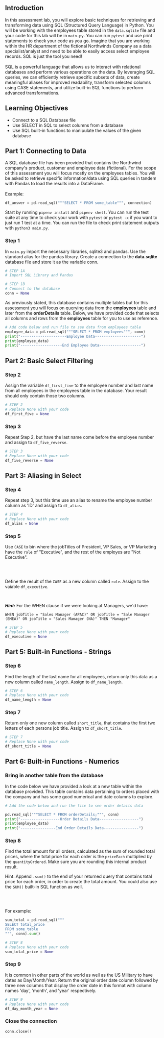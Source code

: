 ## Introduction

In this assessment lab, you will explore basic techniques for retrieving and transforming data using SQL (Structured Query Language) in Python. You will be working with the employees table stored in the `data.sqlite` file and your code for this lab will be in `main.py`. You can run `pytest` and use print statements to check your code as you go. Imagine that you are working within the HR department of the fictional Northwinds Company as a data specialist/analyst and need to be able to easily access select employee records. SQL is just the tool you need!
<br /><br />
SQL is a powerful language that allows us to interact with relational databases and perform various operations on the data. By leveraging SQL queries, we can efficiently retrieve specific subsets of data, create meaningful aliases for improved readability, transform selected columns using CASE statements, and utilize built-in SQL functions to perform advanced transformations.

## Learning Objectives

* Connect to a SQL Database file 
* Use SELECT in SQL to select columns from a database
* Use SQL built-in functions to manipulate the values of the given database

## Part 1: Connecting to Data

A SQL database file has been provided that contains the Northwind company's product, customer and employee data (fictional). For the scope of this assessment you will focus mostly on the employees tables. You will be asked to retrieve specific information/data using SQL queries in tandem with Pandas to load the results into a DataFrame.
<br /><br />
Example:

```python
df_answer = pd.read_sql("""SELECT * FROM some_table""", connection)
```

Start by running `pipenv install` and `pipenv shell`. You can run the test suite at any time to check your work with `pytest` or `pytest -x` if you want to just run 1 test at a time. You can run the file to check print statement outputs with `python3 main.py`.

### Step 1

In `main.py` import the necessary libraries, sqlite3 and pandas. Use the standard alias for the pandas library. Create a connection to the **data.sqlite** database file and store it as the variable conn.

```python
# STEP 1A
# Import SQL Library and Pandas

# STEP 1B
# Connect to the database
conn = None
```

As previously stated, this database contains multiple tables but for this assessment you will focus on querying data from the **employees** table and later from the **orderDetails** table. Below, we have provided code that selects all columns and rows from the **employees** table for you to use as reference.

```python
# Add code below and run file to see data from employees table
employee_data = pd.read_sql("""SELECT * FROM employees""", conn)
print("---------------------Employee Data---------------------")
print(employee_data)
print("-------------------End Employee Data-------------------")
```

## Part 2: Basic Select Filtering

### Step 2

Assign the variable `df_first_five` to the employee number and last name from all employees in the employees table in the database. Your result should only contain those two columns.

```python
# STEP 2
# Replace None with your code
df_first_five = None
```

### Step 3

Repeat Step 2, but have the last name come before the employee number and assign to `df_five_reverse`.

```python
# STEP 3
# Replace None with your code
df_five_reverse = None
```

## Part 3: Aliasing in Select

### Step 4

Repeat step 3, but this time use an alias to rename the employee number column as 'ID' and assign to `df_alias`.

```python
# STEP 4
# Replace None with your code
df_alias = None
```

### Step 5

Use `CASE` to bin where the jobTitles of President, VP Sales, or VP Marketing have the `role` of "Executive", and the rest of the employes are "Not Executive".

<br /><br />

Define the result of the `CASE` as a new column called `role`. Assign to  the vaiable `df_executive`.

<br />

***Hint:*** For the WHEN clause if we were looking at Managers, we'd have:

```
WHEN jobTitle = "Sales Manager (APAC)" OR jobTitle = "Sale Manager (EMEA)" OR jobTitle = "Sales Manager (NA)" THEN "Manager"
```

```python
# STEP 5
# Replace None with your code
df_executive = None
```

## Part 5: Built-in Functions - Strings

### Step 6

Find the length of the last name for all employees, return only this data as a new column called `name_length`. Assign to `df_name_length`.

```python
# STEP 6
# Replace None with your code
df_name_length = None
```

### Step 7

Return only one new column called `short_title`, that contains the first two letters of each persons job title. Assign to `df_short_title`.

```python
# STEP 7
# Replace None with your code
df_short_title = None
```

## Part 6: Built-in Functions - Numerics

### Bring in another table from the database

In the code below we have provided a look at a new table within the database provided. This table contains data pertaining to orders placed with the company and has some good numerical and date columns to explore.

```python
# Add the code below and run the file to see order details data

pd.read_sql("""SELECT * FROM orderDetails;""", conn)
print("------------------Order Details Data------------------")
print(employee_data)
print("----------------End Order Details Data----------------")
```

### Step 8

Find the total amount for all orders, calculated as the sum of rounded total prices, where the total price for each order is the `priceEach` multiplied by the `quantityOrdered`. Make sure you are rounding this internal product result.

Hint: Append `.sum()` to the end of your returned query that contains total price for each order, in order to create the total amount. You could also use the `SUM()` built-in SQL function as well.

<br /><br />

For example:

```python
sum_total = pd.read_sql("""
SELECT total_price
FROM some_table
""", conn).sum()
```

```python
# STEP 8
# Replace None with your code
sum_total_price = None
```

### Step 9

It is common in other parts of the world as well as the US Military to have dates as Day/Month/Year. Return the original order date column followed by three new columns that display the order date in this format with column names 'day', 'month', and 'year' respectively.

```python
# STEP 9
# Replace None with your code
df_day_month_year = None
```

### Close the connection

```python
conn.close()
```